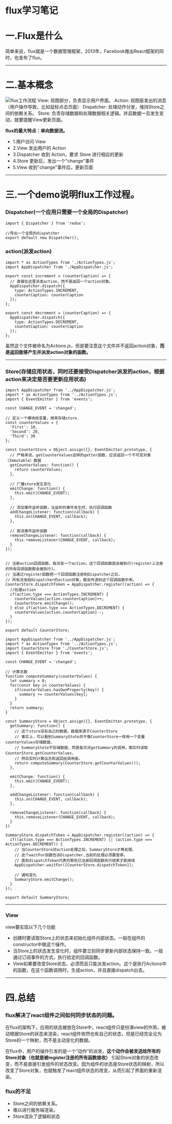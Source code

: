 # flux学习笔记

# 一.Flux是什么
简单来说，flux就是一个数据管理框架，2013年，Facebook推出React框架的同时，也发布了flux。
****
# 二.基本概念
![flux工作流程](https://img-blog.csdnimg.cn/20190222162951483.png)
View: 视图部分，负责显示用户界面。
Action: 视图层发出的消息（用户操作导致，比如鼠标点击页面）
Dispatcher: 处理动作分发，维持Store之间的依赖关系。
Store: 负责存储数据和处理数据相关逻辑。并且数据一旦发生变动，就要提醒View更新页面。

**flux的最大特点：单向数据流。**
* 1.用户访问 View
* 2.View 发出用户的 Action
* 3.Dispatcher 收到 Action，要求 Store 进行相应的更新
* 4.Store 更新后，发出一个"change"事件
* 5.View 收到"change"事件后，更新页面
****

# 三.一个demo说明flux工作过程。
### Dispatcher(一个应用只需要一个全局的Dispatcher)

```
import { Dispatcher } from 'redux';

//导出一个全局的dispatcher
export default new Dispatcher();
```
### action(派发action)
```
import * as ActionTypes from './ActionTypes.js';
import AppDispatcher from './AppDispatcher.js';

export const increment = (counterCaption) => {
  // 直接在这里派发action，而不是返回一个action对象。
  AppDispatcher.dispatch({
    type: ActionTypes.INCREMENT,
    counterCaption: counterCaption
  });
};

export const decrement = (counterCaption) => {
  AppDispatcher.dispatch({
    type: ActionTypes.DECREMENT,
    countetCaption: counterCaption
  });
};
```
虽然这个文件被命名为Actions.js，但是要注意这个文件并不返回action对象，**而是返回能够产生并派发action对象的函数。**
****

### Store(存储应用状态，同时还要接受Dispatcher派发的action，根据action来决定是否要更新应用状态)
```
import AppDispatcher from '../AppDispatcher.js';
import * as ActionTypes from '../ActionTypes.js';
import { EventEmitter } from 'events';

const CHANGE_EVENT = 'changed';

// 定义一个模块级变量，用来存储store.
const counterValues = {
  'First': 10,
  'Second': 20,
  'Third': 30
};

const CounterStore = Object.assign({}, EventEmitter.prototype, {
  // 严格来说，getCounterValues这样的getter函数，应该返回一个不可变对象（Immutable）数据
  getCounterValues: function() {
    return counterValues;
  },

  // 广播store发生变化
  emitChange: function() {
    this.emit(CHANGE_EVENT);
  },

  // 添加事件监听函数，当监听的事件发生时，执行回调函数
  addChangeListener: function(callback) {
    this.on(CHANGE_EVENT, callback);
  },

  // 取消事件监听函数
  removeChangeListener: function(callback) {
    this.removeListener(CHANGE_EVENT, callback);
  }
});


// 注册action回调函数，每派发一个action，这个回调函数就会被执行(register上注册的所有回调函数都会被执行)。
// 当通过register函数把一个回调函数注册到Dispatcher之后，
// 所有派发给Dispatcher的action对象，都会传递到这个回调函数中来。
CounterStore.dispatchToken = AppDispatcher.register((action) => {
  //处理action
  if(action.type === ActionTypes.INCREMENT) {
    counterValues[action.counterCaption]++;
    CounterStore.emitChange();
  } else if(action.type === ActionTypes.DECREMENT) {
    counterValues[action.counterCaption]--;
  }
});

export default CounterStore;
```
```
import AppDispatcher from '../AppDispatcher.js';
import * as ActionTypes from '../ActionTypes.js';
import CounterStore from './CounterStore.js';
import { EventEmitter } from 'events';

const CHANGE_EVENT = 'changed';

// 计算总数
function computeSummary(counterValues) {
  let summary = 0;
  for(const key in counterValues) {
    if(counterValues.hasOwnProperty(key)) {
      summary += counterValues[key];
    }
  }
  return summary;
}

const SummaryStore = Object.assign({}, EventEmitter.prototype, {
  getSummary: function() {
    // 这个store没有自己的数据，数据来源于CounterStore
    // 事实上，可以看到SummaryStote并不像CounterStore一样用一个变量counterValues存储数据，
    // SummaryStote不存储数据，而是每次对getSummary的调用，都实时读取CounterStore.getCounterValues，
    // 然后实时计算出总和返回给调用者。
    return computeSummary(CounterStore.getCounterValues());
  },

  emitChange: function() {
    this.emit(CHANGE_EVENT);
  },

  addChangeListener: function(callback) {
    this.on(CHANGE_EVENT, callback);
  },

  removeChangeListener: function(callback) {
    this.removeListener(CHANGE_EVENT, callback);
  }
})

SummaryStore.dispatchToken = AppDispatcher.register((action) => {
  if((action.type === ActionTypes.INCREMENT) || (action.type === ActionTypes.DECREMENT)) {
    // 当CounterStore对action处理之后，SummaryStore才再处理。
    // 这个waitFor函数告诉Dispatcher,当前的处理必须要暂停，
    // 直到dispatchToken代表的那些已注册回调函数执行结束才能继续
    AppDispatcher.waitFor([CounterStore.dispatchToken]);

    // 通知变化
    SummaryStore.emitChange();
  } 
});

export default SummaryStore;
```
****
### View
view要实现以下几个功能

 - 创建时要读取Store上的状态来初始化组件内部状态。一般在组件的constructor中做这个操作。
 - 当Store上的状态发生变化时，组件要立刻同步更新内部状态保持一致。一般通过订阅事件的方式，执行给定的回调函数。
 - View如果要改变Store状态，必须而且只能派发action。这个是执行Actions中的函数，在这个函数调用时，生成action，并且直接dispatch出去。

****
# 四.总结
### flux解决了react组件之间如何同步状态的问题。

在flux的架构下，应用的状态被放在Store中，react组件只是扮演view的作用，被动根据Store的状态来渲染，react组件依然也有自己的状态，但是已经完全沦为Store的一个映射，而不是主动变化的数据。

在flux中，用户的操作引发的是一个“动作”的派发，**这个动作会被发送给所有的Store对象（也就是被register注册的所有函数接收）** 引起Store对象的状态改变，而不是直接引发组件的状态改变。因为组件的状态是Store状态的映射，所以改变了Store对象，也就触发了react组件状态的改变，从而引起了界面的重新渲染。

### flux的不足

 - Store之间的依赖关系。
 - 难以进行服务端渲染。
 - Store混杂了逻辑和状态

